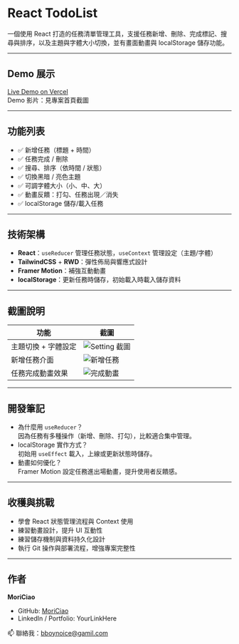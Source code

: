 # React TodoList

一個使用 React 打造的任務清單管理工具，支援任務新增、刪除、完成標記、搜尋與排序，以及主題與字體大小切換，並有畫面動畫與 localStorage 儲存功能。

---

## Demo 展示

[Live Demo on Vercel](https://YOUR-VERCEL-APP.vercel.app)  
Demo 影片：見專案首頁截圖

---

## 功能列表

- ✅ 新增任務（標題 + 時間）
- ✅ 任務完成 / 刪除
- ✅ 搜尋、排序（依時間 / 狀態）
- ✅ 切換黑暗 / 亮色主題
- ✅ 可調字體大小（小、中、大）
- ✅ 動畫反饋：打勾、任務出現／消失
- ✅ localStorage 儲存/載入任務

---

## 技術架構

- **React**：`useReducer` 管理任務狀態，`useContext` 管理設定（主題/字體）
- **TailwindCSS** + **RWD**：彈性佈局與響應式設計
- **Framer Motion**：補強互動動畫
- **localStorage**：更新任務時儲存，初始載入時載入儲存資料

---

## 截圖說明

| 功能                | 截圖                                          |
| ------------------- | --------------------------------------------- |
| 主題切換 + 字體設定 | ![Setting 截圖](./pictures/setting-light.png) |
| 新增任務介面        | ![新增任務](./pictures/newtodo-light.png)     |
| 任務完成動畫效果    | ![完成動畫](./pictures/allTasks-light.png)    |

---

## 開發筆記

- 為什麼用 `useReducer`？  
  因為任務有多種操作（新增、刪除、打勾），比較適合集中管理。
- localStorage 實作方式？  
  初始用 `useEffect` 載入，上線或更新狀態時儲存。
- 動畫如何優化？  
  Framer Motion 設定任務進出場動畫，提升使用者反饋感。

---

## 收穫與挑戰

- 學會 React 狀態管理流程與 Context 使用
- 練習動畫設計，提升 UI 互動性
- 練習儲存機制與資料持久化設計
- 執行 Git 操作與部署流程，增強專案完整性

---

## 作者

**MoriCiao**

- GitHub: [MoriCiao](https://github.com/MoriCiao)
- LinkedIn / Portfolio: YourLinkHere

📫 聯絡我：bboynoice@gamil.com
